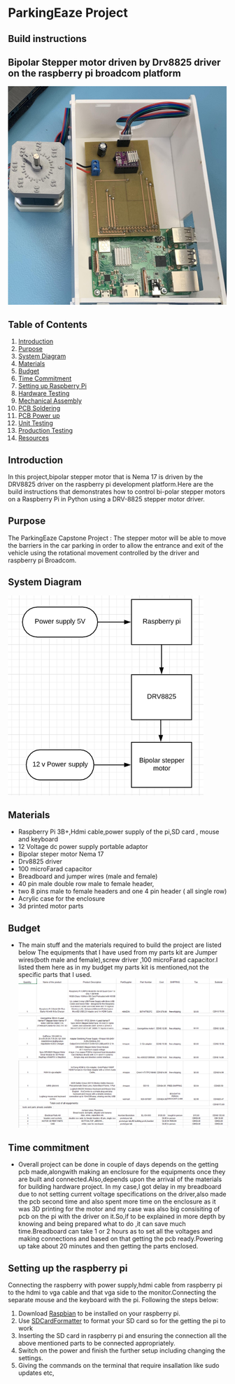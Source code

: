 # ParkingEaze Project
## Build instructions
## Bipolar Stepper motor driven by Drv8825 driver on the raspberry pi broadcom platform
<img src="https://raw.githubusercontent.com/NavkiranKaur/ParkingEaze/master/images/build1img.jpg" width="500" height="500">

## Table of Contents
1. [Introduction](#introduction)
2. [Purpose](#purpose)
3. [System Diagram](#system-Diagram)
4. [Materials](#materials)
5. [Budget](#budget)
6. [Time Commitment](#time-Commitment)
7. [Setting up Raspberry Pi](#setting-Up-Raspberry-Pi)
8. [Hardware Testing](#hardware-Testing)
9. [Mechanical Assembly](#mechanical-Assembly)
10. [PCB Soldering](#pcb-Soldering)
11. [PCB Power up](#pcb-power-up)
12. [Unit Testing](#unit-Testing)
13. [Production Testing](#production-Testing)
14. [Resources](#resources)

##  Introduction
In this project,bipolar stepper motor that is Nema 17 is driven by the DRV8825 driver on the raspberry pi development platform.Here are the build instructions that demonstrates how to control bi-polar stepper motors on a Raspberry Pi in Python using a DRV-8825 stepper motor driver.

## Purpose
The ParkingEaze Capstone Project : The stepper motor will be able to move the barriers in the car parking in order to allow the entrance and exit of the vehicle using the rotational movement controlled by the driver and raspberry pi Broadcom.

## System Diagram 
![systemdiagram](https://raw.githubusercontent.com/NavkiranKaur/ParkingEaze/master/images/sysDiagram.PNG)

## Materials
- Raspberry Pi 3B+,Hdmi cable,power supply of the pi,SD card , mouse and keyboard
- 12 Voltage dc power supply portable adaptor
- Bipolar steper motor Nema 17
- Drv8825 driver
- 100 microFarad capacitor
- Breadboard and jumper wires (male and female)
- 40 pin male double row male to female header, 
- two 8 pins male to female headers and one 4 pin header ( all single row)
- Acrylic case for the enclosure 
- 3d printed motor parts

## Budget
- The main stuff and the materials required to build the project are listed below
The equipments that I have used from my parts kit are Jumper wires(both male and female),screw driver ,100 microFarad capacitor.I listed them here as in my budget my parts kit is mentioned,not the specific parts that I used.
![capture](https://raw.githubusercontent.com/NavkiranKaur/ParkingEaze/master/images/CaptureBudget1.PNG)
![capture](https://raw.githubusercontent.com/NavkiranKaur/ParkingEaze/master/images/Captureb2.PNG)

## Time commitment
- Overall project can be done in couple of days depends on the getting pcb made,alongwith making an enclosure for the equipments once they are built and connected.Also,depends upon the arrival of the materials for building hardware project.
In my case,I got delay in my breadboard due to not setting current voltage specifications on the driver,also made the pcb second time and also spent more time on the enclosure as it was 3D printing for the motor and my case was also big consisiting of pcb on the pi with the driver on it.So,if to be explained in more depth by knowing and being prepared what to do ,it can save much time.Breadboard can take 1 or 2 hours as to set all the voltages and making connections and based on that getting the pcb ready.Powering up take about 20 minutes and then getting the parts enclosed.

## Setting up the raspberry pi
Connecting the raspberry with power supply,hdmi cable from raspberry pi to the hdmi to vga cable and that vga side to the monitor.Connecting the separate mouse and the keyboard with the pi.
Following the steps below:
1. Download [Raspbian](https://www.raspberrypi.org/downloads/) to be installed on your raspberry pi.
2. Use [SDCardFormatter](https://www.sdcard.org/downloads/formatter_4/) to format your SD card so for the getting the pi to work
3. Inserting the SD card in raspberry pi and ensuring the connection all the above mentioned parts to be connected appropriately.
4. Switch on the power and finish the further setup including changing the settings.
5. Giving the commands on the terminal that require insallation like sudo updates etc,




